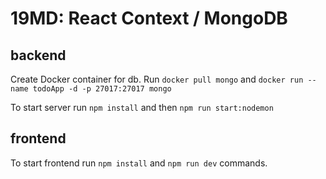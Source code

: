 # 19MD: React Context / MongoDB

## backend

Create Docker container for db.
Run `docker pull mongo` and `docker run --name todoApp -d -p 27017:27017 mongo`

To start server run `npm install` and then `npm run start:nodemon`

## frontend

To start frontend run `npm install` and `npm run dev` commands.
